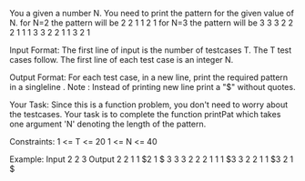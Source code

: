 You a given a number N. You need to print the pattern for the given value of N.
for N=2 the pattern will be 
2 2 1 1
2 1
for N=3 the pattern will be 
3 3 3 2 2 2 1 1 1
3 3 2 2 1 1
3 2 1

Input Format:
The first line of input is the number of testcases T. The T test cases follow. The first line of each test case is an integer N.

Output Format:
For each test case, in a new line, print the required pattern in a singleline . 
Note : Instead of printing new line print a "$" without quotes.

Your Task:
Since this is a function problem, you don't need to worry about the testcases. Your task is to complete the function printPat which takes one argument 'N' denoting the length of the pattern.

Constraints:
1 <= T <= 20
1 <= N <= 40

Example:
Input
2
2
3
Output
2 2 1 1 $2 1 $
3 3 3 2 2 2 1 1 1 $3 3 2 2 1 1 $3 2 1 $
